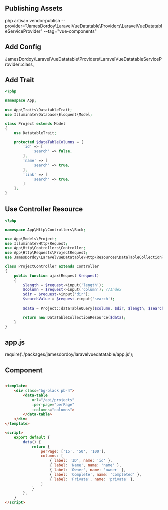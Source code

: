 ## Publishing Assets
php artisan vendor:publish --provider="JamesDordoy\LaravelVueDatatable\Providers\LaravelVueDatatableServiceProvider" --tag="vue-components"

## Add Config
JamesDordoy\LaravelVueDatatable\Providers\LaravelVueDatatableServiceProvider::class,

## Add Trait
```php
<?php

namespace App;

use App\Traits\DatatableTrait;
use Illuminate\Database\Eloquent\Model;

class Project extends Model
{
    use DatatableTrait;

    protected $dataTableColumns = [
        'id' => [
            'search' => false,
        ],
        'name' => [
            'search' => true,
        ],
        'link' => [
            'search' => true,
        ]
    ];
}
```

## Use Controller Resource
```php
<?php

namespace App\Http\Controllers\Back;

use App\Models\Project;
use Illuminate\Http\Request;
use App\Http\Controllers\Controller;
use App\Http\Requests\ProjectRequest;
use JamesDordoy\LaravelVueDatatable\Http\Resources\DataTableCollectionResource;

class ProjectController extends Controller
{
    public function ajax(Request $request)
    {   
        $length = $request->input('length');
        $column = $request->input('column'); //Index
        $dir = $request->input('dir');
        $searchValue = $request->input('search');

        $data = Project::dataTableQuery($column, $dir, $length, $searchValue);

        return new DataTableCollectionResource($data);
    }
}
```

## app.js
require('./packages/jamesdordoy/laravelvuedatatable/app.js');

## Component

```html

<template>
    <div class="bg-black pb-4">
        <data-table
            url="/api/projects"
            :per-page="perPage"
            :columns="columns">
        </data-table>
    </div>
</template>

<script>
    export default {
        data() {
            return {
                perPage: ['15', '50', '100'],
                columns: [
                    { label: 'ID', name: 'id' },
                    { label: 'Name', name: 'name' },
                    { label: 'Owner', name: 'owner' },
                    { label: 'Complete', name: 'completed' },
                    { label: 'Private', name: 'private' },
                ]
            }
        },
    }
</script>
```